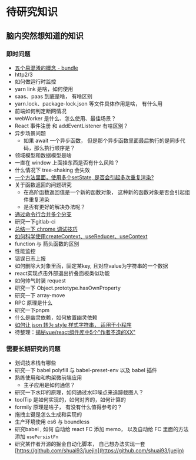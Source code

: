 # 待研究知识

## 脑内突然想知道的知识

### 即时问题
- [五个易混淆的概念 - bundle](books/专题知识库/10、深入webpack工程化/06、其他/02、五个易混淆的概念/02、五个易混淆的概念.md)
- http2/3
- 如何做运行时监控
- yarn link 是啥，如何使用
- saas、paas 到底是啥， 有啥区别
- yarn.lock、package-lock.json 等文件具体作用是啥， 有什么用
- 前端如何判定断网情况
- webWorker 是什么、怎么使用、最佳场景？
- React 事件注册 和 addEventListener 有啥区别？
- 异步场景问题
  - 如果 await 一个异步函数， 但是那个异步函数里面最后执行的是同步代码，那么执行顺序是？
- 领域模型和数据模型是啥
- 一直在 window 上面挂东西是否有什么风险？
- 什么情况下 tree-shaking 会失效
- [一个方法里面，使用多个setState, 是否会引起多次重复渲染?](books/专题知识库/01、react专题/04、其他/11、一个重复渲染的问题研究/readme.md)
- 关于函数返回的问题研究
  - 在高阶函数返回值是一个新的函数对象， 这种新的函数对象是否会引起组件重复渲染
  - 是否有更好的解决办法呢？
- [通过命令行合并多个分支](books/专题知识库/13、Linux相关知识点/其他/06、通过命令行合并多个分支/merge.sh)
- 研究一下gitlab-ci
- [总结一下 chrome 调试技巧](books/知识库/01、前端技术知识/02、Chrome调试技巧/readme.md)
- [如何科学使用createContext、useReducer、useContext](/books/专题知识库/01、react专题/04、其他/10、如何科学使用createContext、useReducer、useContext/readme.md)
- function 与 箭头函数的区别
- 性能监控
- 错误日志上报
- 如何删除大对象里面，固定某key, 且对应value为字符串的一个数据
- react实现点击外部退出折叠面板类似功能
- 如何帅气封装 request
- 研究一下 Object.prototype.hasOwnProperty
- 研究一下 array-move
- RPC 原理是什么
- 研究一下pnpm
- 什么是幽灵依赖，如何放置幽灵依赖
- [如何让 json 转为 style 样式字符串， 适用于小程序](books/知识库/01、前端技术知识/25、thumbStyle/README.md)
- 待整理：[揭秘vue/react组件库中5个"作者不造的XX"](https://juejin.im/post/5d89cd156fb9a06acb3ee19e)



### 需要长期研究的问题
- 划词技术栈有哪些
- 研究一下 babel polyfill 与 babel-preset-env 以及 babel 插件
- 熟练使用和和构架微前端应用
  - 主子应用是如何通信？
- 研究一下水印的原理，如何通过水印噪点来追踪截图人？
- toolTip 是如何实现的，如何对齐的，如何计算的
- formily 原理是啥子， 有没有什么值得参考的？
- 拖拽主键是怎么生成和实现的
- 生产环境使用 es6 与 boundless
- 研究babel , 如何 自动给 react FC 添加 memo， 以及自动给 FC 里面的方法添加 `usePersistFn`
- 研究某作者开源的掘金自动化脚本， 自己想办法实现一套[https://github.com/shuai93/juejin](https://github.com/shuai93/juejin)
